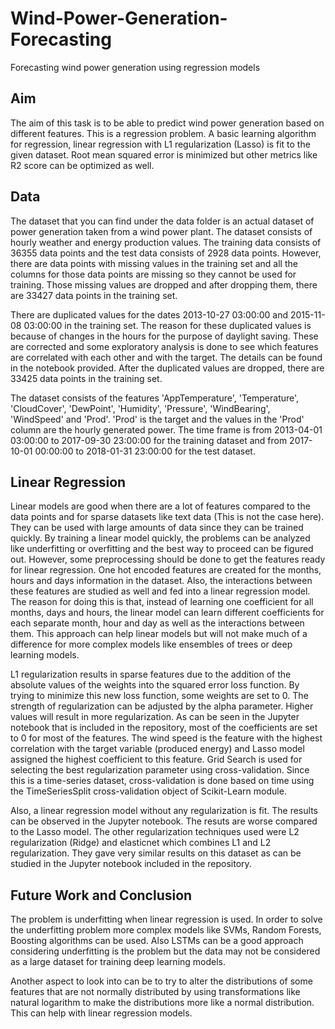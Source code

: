 # Wind-Power-Generation-Forecasting
Forecasting wind power generation using regression models

## Aim
The aim of this task is to be able to predict wind power generation based on different features. This is a regression problem. A basic learning algorithm for regression, linear regression with L1 regularization (Lasso) is fit to the given dataset. Root mean squared error is minimized but other metrics like R2 score can be optimized as well.

## Data
The dataset that you can find under the data folder is an actual dataset of power generation taken from a wind power plant. The dataset consists of hourly weather and energy production values. The training data consists of 36355 data points and the test data consists of 2928 data points. However, there are data points with missing values in the training set and all the columns for those data points are missing so they cannot be used for training. Those missing values are dropped and after dropping them, there are 33427 data points in the training set. 

There are duplicated values for the dates 2013-10-27 03:00:00 and 2015-11-08 03:00:00 in the training set. The reason for these duplicated values is because of changes in the hours for the purpose of daylight saving. These are corrected and some exploratory analysis is done to see which features are correlated with each other and with the target. The details can be found in the notebook provided. After the duplicated values are dropped, there are 33425 data points in the training set. 

The dataset consists of the features 'AppTemperature', 'Temperature', 'CloudCover', 'DewPoint', 'Humidity', 'Pressure', 'WindBearing', 'WindSpeed' and 'Prod'. 'Prod' is the target and the values in the 'Prod' column are the hourly generated power. The time frame is from 2013-04-01 03:00:00 to 2017-09-30 23:00:00 for the training dataset and from 2017-10-01 00:00:00 to 2018-01-31 23:00:00 for the test dataset.

## Linear Regression
Linear models are good when there are a lot of features compared to the data points and for sparse datasets like text data (This is not the case here). They can be used with large amounts of data since they can be trained quickly. By training a linear model quickly, the problems can be analyzed like underfitting or overfitting and the best way to proceed can be figured out. However, some preprocessing should be done to get the features ready for linear regression. One hot encoded features are created for the months, hours and days information in the dataset. Also, the interactions between these features are studied as well and fed into a linear regression model. The reason for doing this is that, instead of learning one coefficient for all months, days and hours, the linear model can learn different coefficients for each separate month, hour and day as well as the interactions between them. This approach can help linear models but will not make much of a difference for more complex models like ensembles of trees or deep learning models.

L1 regularization results in sparse features due to the addition of the absolute values of the weights into the squared error loss function. By trying to minimize this new loss function, some weights are set to 0. The strength of regularization can be adjusted by the alpha parameter. Higher values will result in more regularization. As can be seen in the Jupyter notebook that is included in the repository, most of the coefficients are set to 0 for most of the features. The wind speed is the feature with the highest correlation with the target variable (produced energy) and Lasso model assigned the highest coefficient to this feature. Grid Search is used for selecting the best regularization parameter using cross-validation. Since this is a time-series dataset, cross-validation is done based on time using the TimeSeriesSplit cross-validation object of Scikit-Learn module. 

Also, a linear regression model without any regularization is fit. The results can be observed in the Jupyter notebook. The resuts are worse compared to the Lasso model. The other regularization techniques used were L2 regularization (Ridge) and elasticnet which combines L1 and L2 regularization. They gave very similar results on this dataset as can be studied in the Jupyter notebook included in the repository.  

## Future Work and Conclusion
The problem is underfitting when linear regression is used. In order to solve the underfitting problem more complex models like SVMs, Random Forests, Boosting algorithms can be used. Also LSTMs can be a good approach considering underfitting is the problem but the data may not be considered as a large dataset for training deep learning models. 

Another aspect to look into can be to try to alter the distributions of some features that are not normally distributed by using transformations like natural logarithm to make the distributions more like a normal distribution. This can help with linear regression models.  
